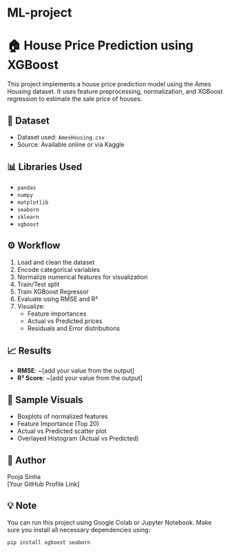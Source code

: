 # ML-project
# 🏠 House Price Prediction using XGBoost

This project implements a house price prediction model using the Ames Housing dataset. It uses feature preprocessing, normalization, and XGBoost regression to estimate the sale price of houses.

## 📁 Dataset
- Dataset used: `AmesHousing.csv`
- Source: Available online or via Kaggle

## 📊 Libraries Used
- `pandas`
- `numpy`
- `matplotlib`
- `seaborn`
- `sklearn`
- `xgboost`

## ⚙️ Workflow
1. Load and clean the dataset
2. Encode categorical variables
3. Normalize numerical features for visualization
4. Train/Test split
5. Train XGBoost Regressor
6. Evaluate using RMSE and R²
7. Visualize:
   - Feature importances
   - Actual vs Predicted prices
   - Residuals and Error distributions

## 📈 Results
- **RMSE**: ~[add your value from the output]
- **R² Score**: ~[add your value from the output]

## 📸 Sample Visuals
- Boxplots of normalized features
- Feature Importance (Top 20)
- Actual vs Predicted scatter plot
- Overlayed Histogram (Actual vs Predicted)

## 🧠 Author
Pooja Sinha  
[Your GitHub Profile Link]

## 💡 Note
You can run this project using Google Colab or Jupyter Notebook. Make sure you install all necessary dependencies using:

```bash
pip install xgboost seaborn

